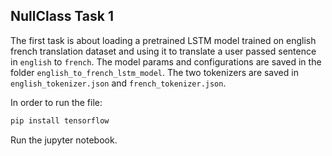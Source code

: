 ## NullClass Task 1

The first task is about loading a pretrained LSTM model trained on english french translation dataset and using it to translate a user passed sentence in `english` to `french`. The model params and configurations are saved in the folder `english_to_french_lstm_model`. The two tokenizers are saved in `english_tokenizer.json` and `french_tokenizer.json`. 

In order to run the file:

```bash
pip install tensorflow

```

Run the jupyter notebook.